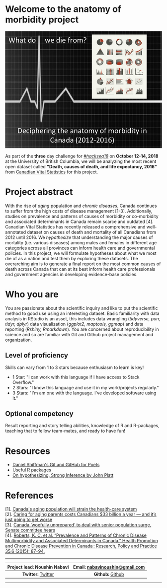 
# Welcome to the anatomy of morbidity project
![Project8](https://github.com/NoushinN/anatomy-of-morbidity/blob/master/image/Project-graphics.jpg)
    
As part of the **three** day challenge for [_#hackseq18_](https://www.hackseq.com/) on **October 12-14, 2018** at the University of British Columbia, we will be analyzing the most recent open dataset called **"Death, causes of death, and life expectancy, 2016"** from [Canadian Vital Statistics](https://www150.statcan.gc.ca/n1/daily-quotidien/180628/dq180628b-eng.htm) for this project.

# Project abstract
With the rise of _aging_ population and _chronic diseases_, Canada continues to suffer from the high costs of disease management [1-3]. Additionally, studies on prevalence and patterns of causes of morbidity or co-morbidity and associated determinants in Canada remain scarce and outdated [4].  Canadian Vital Statistics has recently released a comprehensive and well-annotated dataset on causes of death and mortality of all Canadians from 2012 until 2016. We _hypothesize_ that understanding the major causes of mortality (i.e. various diseases) among males and females in different age categories across all provinces can inform health care and governmental policies. In this project, we will formulate hypotheses about what we most die of as a nation and test them by exploring these datasets. The overarching aim is to generate a final report on the most common causes of death across Canada that can at its best inform health care professionals and government agencies in developing evidence-base policies.

# Who you are
You are passionate about the scientific inquiry and like to put the scientific method to good use using an interesting dataset. Basic familiarity with data analysis in RStudio is an asset, this includes data wrangling (_tidyverse, purr, tidyr, dplyr_) data visualization (_ggplot2, maptools, ggmap_) and data reporting (_Rshiny, Rmarkdown_). You are concerned about reproducibility in science and so are familiar with Git and Github project management and organization.  

## Level of proficiency
Skills can vary from 1 to 3 stars because enthusiasm to learn is key!
* 1 Star: "I can work with this language if I have access to Stack Overflow."
* 2 Stars: "I know this language and use it in my work/projects regularly."
* 3 Stars: "I'm am one with the language. I've developed software using it."

## Optional competency
Result reporting and story telling abilities, knowledge of R and R-packages, teaching that to fellow team-mates, and ready to have fun!


# Resources
* [Daniel Shiffman's Git and GitHub for Poets](https://www.youtube.com/watch?v=BCQHnlnPusY&list=PLRqwX-V7Uu6ZF9C0YMKuns9sLDzK6zoiV)  
* [Useful R packages](https://support.rstudio.com/hc/en-us/articles/201057987-Quick-list-of-useful-R-packages)  
* [On hypothesizing, Strong Inference by John Platt](http://science.sciencemag.org/content/146/3642/347)  

# References  
[1]. [Canada's aging population will strain the health-care system](https://www.theglobeandmail.com/opinion/editorials/canadas-aging-population-will-strain-the-health-care-system/article543638/)  
[2]. [Caring for aging parents costs Canadians $33 billion a year — and it’s just going to get worse](https://business.financialpost.com/personal-finance/retirement/caring-for-aging-parents-costs-canadians-33-billion-a-year-and-its-just-going-to-get-worse)  
[3]. [Canada ‘woefully unprepared’ to deal with senior population surge, Senate committee hears](https://globalnews.ca/news/3489880/aging-senior-population-canada-cost-caring-prepared/)  
[4]. [Roberts, K. C. et al. “Prevalence and Patterns of Chronic Disease Multimorbidity and Associated Determinants in Canada.” Health Promotion and Chronic Disease Prevention in Canada : Research, Policy and Practice 35.6 (2015): 87–94.](https://www.ncbi.nlm.nih.gov/pmc/articles/PMC4910465/)  


---
|**Project lead:** Noushin Nabavi| **Email:** nabavinoushin@gmail.com|
|:--------------------------:|:-----------------------------:| 
|**Twitter:** [Twitter](https://twitter.com/nabavinoushin) | **Github:** [Github](https://github.com/NoushinN) |
---
